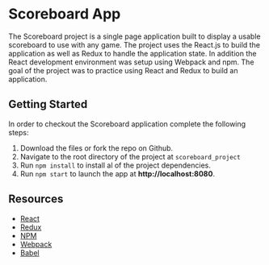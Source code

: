 # Scoreboard App

The Scoreboard project is a single page application built to display a usable scoreboard to use with any game. The project uses the React.js to build the application as well as Redux to handle the application state. In addition the React development environment was setup using Webpack and npm. The goal of the project was to practice using React and Redux to build an application.

## Getting Started

In order to checkout the Scoreboard application complete the following steps:

1. Download the files or fork the repo on Github.
2. Navigate to the root directory of the project at `scoreboard_project`
3. Run `npm install` to install al of the project dependencies.
4. Run `npm start` to launch the app at **http://localhost:8080**.


## Resources
* [React](https://reactjs.org/)
* [Redux](https://redux.js.org/)
* [NPM](https://www.npmjs.com/)
* [Webpack](https://webpack.js.org/)
* [Babel](https://babeljs.io/)